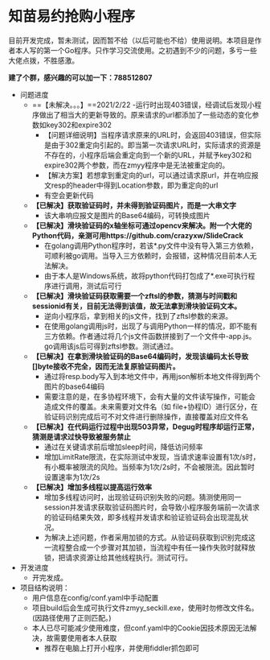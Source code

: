 # 知苗易约抢购小程序

目前开发完成，暂未测试，因而暂不给（以后可能也不给）使用说明。本项目是作者本人写的第一个Go程序。只作学习交流使用。之初遇到不少的问题，多亏一些大佬点拨，不胜感激。

**建了个群，感兴趣的可以加一下：788512807**

* 问题进度
  * ==【未解决。。。】==2021/2/22 -运行时出现403错误，经调试后发现小程序做出了相当大的更新导致的。原来请求的url都添加了一些动态的变化参数如key302和expire302
    * 【问题详细说明】当程序请求原来的URL时，会返回403错误，但实际是由于302重定向引起的。即当第一次请求URL时，实际请求的资源是不存在的，小程序后端会重定向到一个新的URL，并赋予key302和expire302两个参数，而在zmyy程序中是无法被重定向的。
    * 【解决方案】若想拿到重定向的url，可以通过请求原url，并在响应报文resp的header中得到Location参数，即为重定向的url
    * 有空会更新代码
  * **【已解决】获取验证码时，并未得到验证码图片，而是一大串文字**
    * 该大串响应报文是图片的Base64编码，可转换成图片
  * **【已解决】滑块验证码的x轴坐标可通过opencv来解决。附一个大佬的Python代码，亲测可用https://github.com/crazyxw/SlideCrack**
    * 在golang调用Python程序时，若该*.py文件中没有导入第三方依赖，可顺利被go调用。当导入三方依赖时，会报错，这种情况目前本人无法解决。
    * 由于本人是Windows系统，故将python代码打包成了*.exe可执行程序进行调用，测试后可行
  * **【已解决】滑块验证码获取需要一个zftsl的参数，猜测与时间戳和sessionid有关，目前无法得到该值，故无法拿到滑块验证码文本。**
    * 逆向小程序后，拿到相关的js文件，找到了zftsl参数的来源。
    * 在使用golang调用js时，出现了与调用Python一样的情况，即不能有三方依赖。作者通过将几个js文件函数拼接到了一个文件中-app.js。go调用该js后可得到zftsl参数。测试通过。
  * **【已解决】在拿到滑块验证码的Base64编码时，发现该编码太长导致[]byte接收不完全，因而无法复原验证码图片。**
    * 通过将resp.body写入到本地文件中，再用json解析本地文件得到两个图片的base64编码
    * 需要注意的是，在多协程环境下，会有大量的文件读写操作，可能会造成文件的覆盖。未来需要对文件名（如 file+协程ID）进行区分，在验证码识别完成后可不对文件进行删除操作，直接覆盖对应文件名
  * **【已解决】在代码运行过程中出现503异常，Degug时程序却运行正常，猜测是请求过快导致被服务禁止**
    * 通过在关键请求前后增加sleep时间，降低访问频率
    * 增加LimitRate限流，在实际测试中发现，当请求速率设置有1次/s时，有小概率被限流的风险。当频率为1次/2s时，不会被限流。因此暂时设置速率为1次/2s
  * **【已解决】增加多线程以提高运行效率**
    * 增加多线程访问时，出现验证码识别失败的问题。猜测使用同一session并发请求获取验证码图片时，会导致小程序服务端前一次请求的验证码结果失效，即多线程并发请求和验证验证码会出现混乱状况。
    * 为解决上述问题，作者采用加锁的方式。从验证码获取到识别完成这一流程整合成一个步骤对其加锁，当流程中有任一操作失败时就释放锁，把请求资源让给其他线程执行。测试可行。
* 开发进度
  * 开完发成。
* 项目结构说明：
  * 用户信息在config/conf.yaml中手动配置
  * 项目build后会生成可执行文件zmyy_seckill.exe，使用时勿修改文件名。(因路径使用了正则匹配。)
  * 本人已尽可能减少使用难度，但conf.yaml中的Cookie因技术原因无法解决，故需要使用者本人获取
    * 推荐在电脑上打开小程序，并使用fiddler抓包即可

